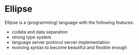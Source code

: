 # Ellipse

Ellipse is a (programming) language with the following features:

- codata and data separation
- strong type system
- language server protocol server implementation
- evolving syntax to become beautiful and flexible enough
